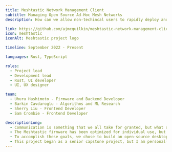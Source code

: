 ```yaml
---
title: Meshtastic Network Management Client
subtitle: Managing Open Source Ad-Hoc Mesh Networks
description: How can we allow non-techincal users to rapidly deploy and manage complex mesh network topologies in a low bandwidth environment?

link: https://github.com/ajmcquilkin/meshtastic-network-management-client
icon: meshtastic
iconAlt: Meshtastic project logo

timeline: September 2022 - Present

languages: Rust, TypeScript

roles:
  - Project lead
  - Development lead
  - Rust, UI developer
  - UI, UX designer

team:
  - Uhuru Hashimoto - Firmware and Backend Developer
  - Barkin Cavdaroglu - Algorithms and ML Research
  - Sherry Liu - Frontend Developer
  - Sam Crombie - Frontend Developer

descriptionLong:
  - Communication is something that we all take for granted, but what do we do when our communication networks go dark? This is the problem that the Meshtatic project is trying to solve. The Meshtastic open-source project builds firmware for low-cost radio devices that, instead of passing messages to and from a central tower, pass messages between each other. This is known as mesh networking, and it is very powerful for rapidly deploying low-cost, high redundancy networks.
  - The Meshtastic firmware has been optimized for individual use, but we saw an opportunity to expand Meshtastic into higher-stakes use cases. Specifically, I led a team to give users high degrees of confidence in their networks through targeted network analytics and algorithmic analysis.
  - To accomplish these goals, we chose to build an open-source desktop application using the Rust Tauri framework with React TypeScript as our UI layer. To give users insights into the network, I propsed a novel network aggregation packet that would allow clients to collect information from remote nodes and incrementally build an image of the network state. I then led the team in building and deploying an algorithm runner which allows users to gain valuable information from the network, such as which network links are most important for the network and which are at risk of failure.
  - This project began as a senior capstone project, but I am personally continuing the project outside of Dartmouth. All code is available in the link above.
---
```

